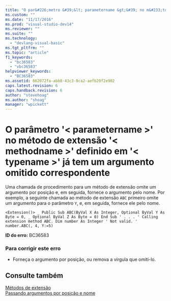 ```yaml
---
title: "O par&#226;metro &#39;&lt; parametername &gt;&#39; no m&#233;todo de extens&#227;o &#39;&lt; methodname &gt;&#39; definido em &#39;&lt; typename &gt;&#39; j&#225; tem um argumento omitido correspondente | Microsoft Docs"
ms.custom: ""
ms.date: "11/17/2016"
ms.prod: "visual-studio-dev14"
ms.reviewer: ""
ms.suite: ""
ms.technology: 
  - "devlang-visual-basic"
ms.tgt_pltfrm: ""
ms.topic: "article"
f1_keywords: 
  - "bc36583"
  - "vbc36583"
helpviewer_keywords: 
  - "BC36583"
ms.assetid: 662072fa-abb8-43c3-8ca2-aefb20f2e902
caps.latest.revision: 6
caps.handback.revision: 6
author: "stevehoag"
ms.author: "shoag"
manager: "wpickett"
---
```

# O par&#226;metro &#39;&lt; parametername &gt;&#39; no m&#233;todo de extens&#227;o &#39;&lt; methodname &gt;&#39; definido em &#39;&lt; typename &gt;&#39; j&#225; tem um argumento omitido correspondente
Uma chamada de procedimento para um método de extensão omite um argumento por posição e, em seguida, fornece o argumento pelo nome. Por exemplo, a seguinte chamada ao método de extensão `ABC` primeiro omite um argumento para o parâmetro `Y`, e, em seguida, fornece ele pelo nome.  
  
```  
<Extension()> _ Public Sub ABC(ByVal X As Integer, Optional ByVal Y As Byte = 0, _ Optional ByVal Z As Byte = 0) End Sub ' . . . ' Calling extension method ABC. Dim number As Integer ' Not valid. ' number.ABC(, 4, Y:=5)  
```  
  
 **ID do erro:** BC36583  
  
### Para corrigir este erro  
  
-   Forneça o argumento por posição, ou remova a vírgula que omiti\-lo.  
  
## Consulte também  
 [Métodos de extensão](../../visual-basic/programming-guide/language-features/procedures/extension-methods.md)   
 [Passando argumentos por posição e nome](../../visual-basic/programming-guide/language-features/procedures/passing-arguments-by-position-and-by-name.md)